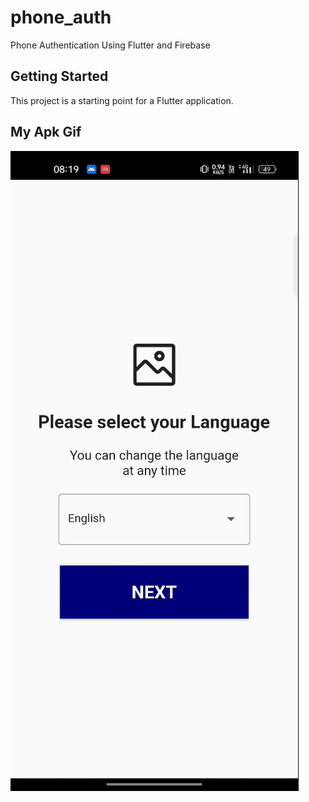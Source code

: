 # phone_auth

Phone Authentication Using Flutter and Firebase

## Getting Started

This project is a starting point for a Flutter application.

## My Apk Gif

![](https://github.com/d4kash/Flutter-Phone-Auth/blob/main/phone_auth_apk_gif.gif)
